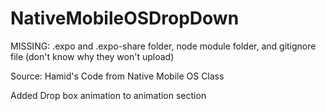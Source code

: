 # NativeMobileOSDropDown

MISSING: .expo and .expo-share folder, node module folder, and gitignore file (don't know why they won't upload)

Source: Hamid's Code from Native Mobile OS Class

Added Drop box animation to animation section
